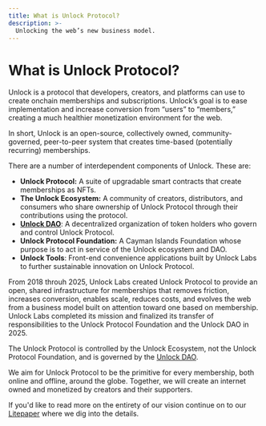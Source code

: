 ```yaml
---
title: What is Unlock Protocol?
description: >-
  Unlocking the web’s new business model.
---
```


# What is Unlock Protocol?

Unlock is a protocol that developers, creators, and platforms can use to create onchain memberships and subscriptions. Unlock’s goal is to ease implementation and increase conversion from “users” to “members,” creating a much healthier monetization environment
for the web.

In short, Unlock is an open-source, collectively owned, community-governed, peer-to-peer system that creates time-based (potentially recurring) memberships.

There are a number of interdependent components of Unlock. These are:

- **Unlock Protocol:** A suite of upgradable smart contracts that create memberships as NFTs.
- **The Unlock Ecosystem:** A community of creators, distributors, and consumers who share ownership of Unlock Protocol through their contributions using the protocol.
- **[Unlock DAO](../../governance/unlock-dao/)**: A decentralized organization of token holders who govern and control Unlock Protocol.
- **Unlock Protocol Foundation:** A Cayman Islands Foundation whose purpose is to act in service of the Unlock ecosystem and DAO.
- **Unlock Tools**: Front-end convenience applications built by Unlock Labs to further sustainable innovation on Unlock Protocol.

From 2018 throuh 2025, Unlock Labs created Unlock Protocol to provide an open, shared infrastructure for memberships that removes friction, increases conversion, enables scale, reduces costs, and evolves the web from a business model built on attention toward one based on membership. Unlock Labs completed its mission and finalized its transfer of responsibilities to the Unlock Protocol Foundation and the Unlock DAO in 2025.

The Unlock Protocol is controlled by the Unlock Ecosystem, not the Unlock Protocol Foundation, and is governed by the [Unlock DAO](../../governance/unlock-dao/).

We aim for Unlock Protocol to be the primitive for every membership, both online and offline, around the globe. Together, we will create an internet owned and monetized by creators and their supporters.

If you'd like to read more on the entirety of our vision continue on to our [Litepaper](./litepaper.md) where we dig into the details.
